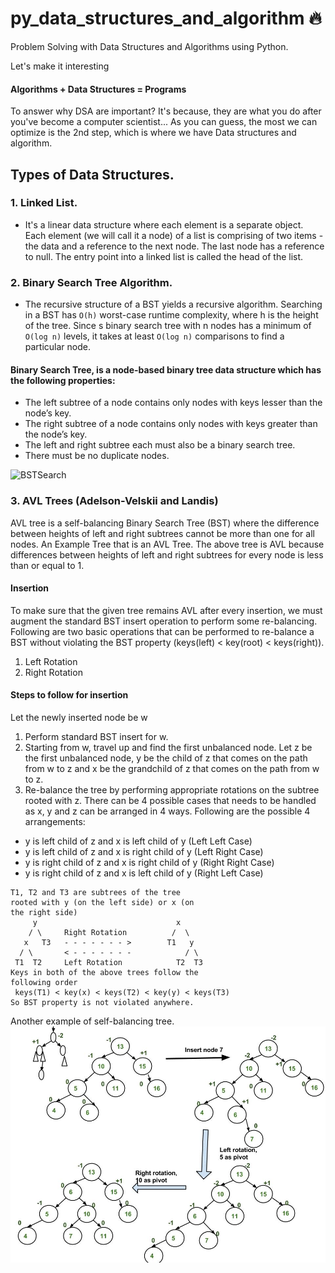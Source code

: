 # py_data_structures_and_algorithm 🔥
Problem Solving with Data Structures and Algorithms using Python. 

Let's make it interesting

#### Algorithms + Data Structures = Programs

To answer why DSA are important? It's because, they are what you do after you've become a computer scientist... As you can guess, the most we can optimize is the 2nd step, which is where we have Data structures and algorithm.

## Types of Data Structures.
### 1. Linked List.
* It's a linear data structure where each element is a separate object. Each element (we will call it a node) of a list is comprising of two items - the data and a reference to the next node. The last node has a reference to null. The entry point into a linked list is called the head of the list.

### 2. Binary Search Tree Algorithm.
* The recursive structure of a BST yields a recursive algorithm. Searching in a BST has ```O(h)``` worst-case runtime complexity, where h is the height of the tree. Since s binary search tree with n nodes has a minimum of ```O(log n)``` levels, it takes at least ```O(log n)``` comparisons to find a particular node.

#### Binary Search Tree, is a node-based binary tree data structure which has the following properties:
- The left subtree of a node contains only nodes with keys lesser than the node’s key.
- The right subtree of a node contains only nodes with keys greater than the node’s key.
- The left and right subtree each must also be a binary search tree.
- There must be no duplicate nodes.
 
![BSTSearch](BSTSearch.png)

### 3. AVL Trees (Adelson-Velskii and Landis)
AVL tree is a self-balancing Binary Search Tree (BST) where the difference between heights of left and right subtrees cannot be more than one for all nodes. An Example Tree that is an AVL Tree. The above tree is AVL because differences between heights of left and right subtrees for every node is less than or equal to 1.

#### Insertion
To make sure that the given tree remains AVL after every insertion, we must augment the standard BST insert operation to perform some re-balancing. Following are two basic operations that can be performed to re-balance a BST without violating the BST property (keys(left) < key(root) < keys(right)).
1) Left Rotation
2) Right Rotation
#### Steps to follow for insertion
Let the newly inserted node be w
1) Perform standard BST insert for w.
2) Starting from w, travel up and find the first unbalanced node. Let z be the first unbalanced node, y be the child of z that comes on the path from w to z and x be the grandchild of z that comes on the path from w to z.
3) Re-balance the tree by performing appropriate rotations on the subtree rooted with z. There can be 4 possible cases that needs to be handled as x, y and z can be arranged in 4 ways. Following are the possible 4 arrangements:
* y is left child of z and x is left child of y (Left Left Case)
* y is left child of z and x is right child of y (Left Right Case)
* y is right child of z and x is right child of y (Right Right Case)
* y is right child of z and x is left child of y (Right Left Case)
```
T1, T2 and T3 are subtrees of the tree 
rooted with y (on the left side) or x (on 
the right side)           
     y                               x
    / \     Right Rotation          /  \
   x   T3   - - - - - - - >        T1   y 
  / \       < - - - - - - -            / \
 T1  T2     Left Rotation            T2  T3
Keys in both of the above trees follow the 
following order 
 keys(T1) < key(x) < keys(T2) < key(y) < keys(T3)
So BST property is not violated anywhere.
```
Another example of self-balancing tree.
![AVL_Insertion](AVL_Insertion.jpg)
